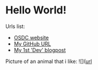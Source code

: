 # Hello World!

Urls list:
* [OSDC website](https://osdc.code-maven.com/)
* [My GitHub URL](https://osdc.code-maven.com/)
* [My 1st 'Dev' blogpost](https://dev.to/yoadk/my-1st-post-title-558l/)

Picture of an animal that i like:
![]([url](https:/i.ytimg.com/vi/3AM5fFQo22s/maxresdefault.jpg)
